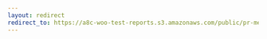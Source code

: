 ```yaml
---
layout: redirect
redirect_to: https://a8c-woo-test-reports.s3.amazonaws.com/public/pr-merge/38819/api/index.html
---
```

